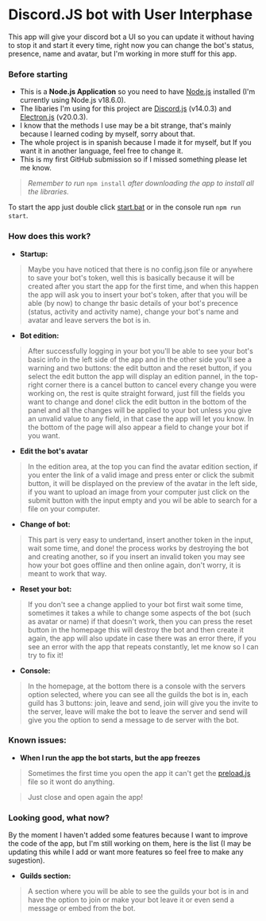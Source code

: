 # Discord.JS bot with User Interphase

This app will give your discord bot a UI so you can update it without having to stop it and start it every time, right now you can change the bot's status, presence, name and avatar, but I'm working in more stuff for this app.

### Before starting

- This is a **Node.js Application** so you need to have [Node.js](https://nodejs.org/es/) installed (I'm currently using Node.js v18.6.0).
- The libaries I'm using for this project are [Discord.js](https://discord.js.org/#/) (v14.0.3) and [Electron.js](https://www.electronjs.org/) (v20.0.3).
- I know that the methods I use may be a bit strange, that's mainly because I learned coding by myself, sorry about that.
- The whole project is in spanish because I made it for myself, but If you want it in another language, feel free to change it.
- This is my first GitHub submission so if I missed something please let me know.

> _Remember to run_ ``npm install`` _after downloading the app to install all the libraries._

To start the app just double click [start.bat](./start.bat) or in the console run ``npm run start``.

### How does this work?
- **Startup:**
> Maybe you have noticed that there is no config.json file or anywhere to save your bot's token, well this is basically because it will be created after you start the app for the first time, and when this happen the app will ask you to insert your bot's token, after that you will be able (by now) to change thr basic details of your bot's precence (status, activity and activity name), change your bot's name and avatar and leave servers the bot is in.

- **Bot edition:** 
> After successfully logging in your bot you'll be able to see your bot's basic info in the left side of the app and in the other side you'll see a warning and two buttons: the edit button and the reset button, if you select the edit button the app will  display an edition pannel, in the top-right corner there is a cancel button to cancel every change you were working on, the rest is quite straight forward, just fill the fields you want to change and done! click the edit button in the bottom of the panel and all the changes will be applied to your bot unless you give an unvalid value to any field, in that case the app will let you know. In the bottom of the page will also appear a field to change your bot if you want.

- **Edit the bot's avatar**
> In the edition area, at the top you can find the avatar edition section, if you enter the link of a valid image and press enter or click the submit button, it will be displayed on the preview of the avatar in the left side, if you want to upload an image from your computer just click on the submit button with the input empty and you wil be able to search for a file on your computer.

- **Change of bot:**
> This part is very easy to undertand, insert another token in the input, wait some time, and done! the process works by destroying the bot and creating another, so if you insert an invalid token you may see how your bot goes offline and then online again, don't worry, it is meant to work that way.

- **Reset your bot:**
> If you don't see a change applied to your bot first wait some time, sometimes it takes a while to change some aspects of the bot (such as avatar or name) if that doesn't work, then you can press the reset button in the homepage this will destroy the bot and then create it again, the app will also update in case there was an error there, if you see an error with the app that repeats constantly, let me know so I can try to fix it!

- **Console:**
> In the homepage, at the bottom there is a console with the servers option selected, where you can see all the guilds the bot is in, each guild has 3 buttons: join, leave and send, join will give you the invite to the server, leave will make the bot to leave the server and send will give you the option to send a message to de server with the bot.

### Known issues:
- **When I run the app the bot starts, but the app freezes**
> Sometimes the first time you open the app it can't get the [preload.js](./preload.js) file so it wont do anything.

>Just close and open again the app!

### Looking good, what now?
By the moment I haven't added some features because I want to improve the code of the app, but I'm still working on them, here is the list (I may be updating this while I add or want more features so feel free to make any sugestion).

- **Guilds section:**
> A section where you will be able to see the guilds your bot is in and have the option to join or make your bot leave it or even send a message or embed from the bot.
